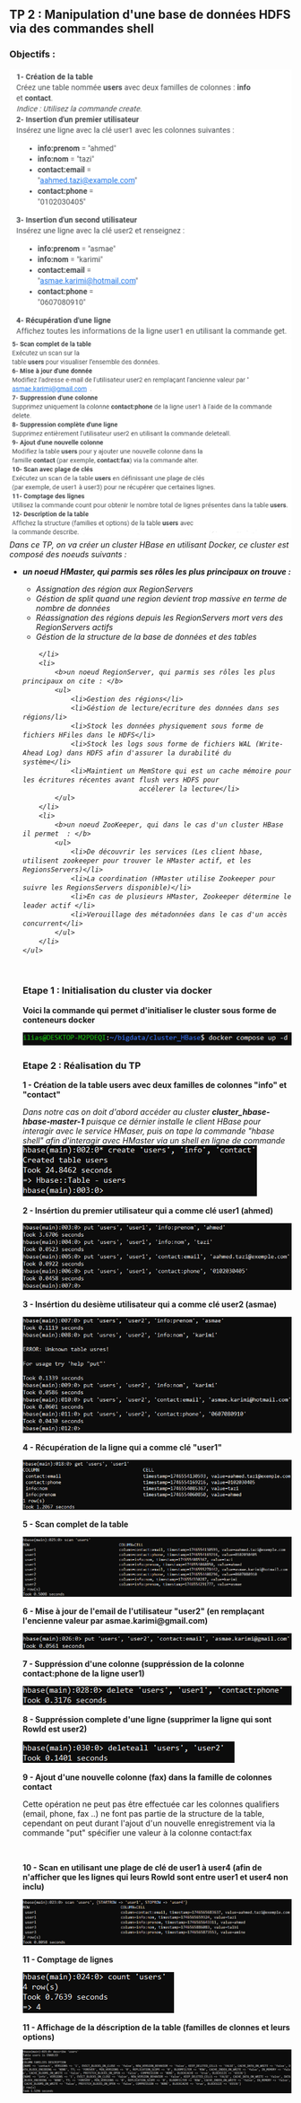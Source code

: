 <h2>TP 2 : Manipulation d'une base de données HDFS via des commandes shell</h2>
<h3>
	Objectifs :
</h3>
<img src="./imgs/1.png" />
<img src="./imgs/2.png" />

<br />

<i>
	Dans ce TP, on va créer un cluster HBase en utilisant Docker, ce cluster est composé des noeuds suivants : 
	<ul>
		<li>
			<b>un noeud HMaster, qui parmis ses rôles les plus principaux on trouve : </b>
			<ul>
				<li>Assignation des région aux RegionServers</li>
				<li>Géstion de split quand une region devient trop massive en terme de nombre de données</li>
				<li>Réassignation des régions depuis les RegionServers mort vers des RegionServers actifs</li>
				<li>Géstion de la structure de la base de données et des tables</li>
			</ul>
			
		</li>
		<li>
			<b>un noeud RegionServer, qui parmis ses rôles les plus principaux on cite : </b>
			<ul>
				<li>Gestion des régions</li>
				<li>Géstion de lecture/ecriture des données dans ses régions/li>
				<li>Stock les données physiquement sous forme de fichiers HFiles dans le HDFS</li>
				<li>Stock les logs sous forme de fichiers WAL (Write-Ahead Log) dans HDFS afin d'assurer la durabilité du 	                        système</li>
				<li>Maintient un MemStore qui est un cache mémoire pour les écritures récentes avant flush vers HDFS pour 
                                 accélerer la lecture</li>
			</ul>
		</li>
		<li>
			<b>un noeud ZooKeeper, qui dans le cas d'un cluster HBase il permet  : </b>
			<ul>
				<li>De découvrir les services (Les client hbase, utilisent zookeeper pour trouver le HMaster actif, et les RegionsServers)</li>
				<li>La coordination (HMaster utilise Zookeeper pour suivre les RegionsServers disponible)</li>
				<li>En cas de plusieurs HMaster, Zookeeper détermine le leader actif </li>
				<li>Verouillage des métadonnées dans le cas d'un accès concurrent</li>
			</ul>
		</li>
	</ul>
</i>
<br />
<h3>Etape 1 : Initialisation du cluster via docker</h3>
<p><b>Voici la commande qui permet d'initialiser le cluster sous forme de conteneurs docker</b></p>
<img src="./imgs/3.png" />

<br />
<h3>Etape 2 : Réalisation du TP</h3>

<p><b>1 - Création de la table users avec deux familles de colonnes "info" et "contact"</b></p>
<i>
	Dans notre cas on doit d'abord accéder au cluster <b>cluster_hbase-hbase-master-1</b> puisque ce dérnier installe le client HBase pour interagir avec le service HMaser, puis on tape
	 la commande "hbase shell" afin d'interagir avec HMaster via un shell en ligne de commande
</i>
<img src="./imgs/4.png" />

<br />
<p><b>2 - Insértion du premier utilisateur qui a comme clé user1 (ahmed)</b></p>
<img src="./imgs/5.png" />

<br />
<p><b>3 - Insértion du desième utilisateur qui a comme clé user2 (asmae)</b></p>
<img src="./imgs/6.png" />

<br />
<p><b>4 - Récupération de la ligne qui a comme clé "user1"</b></p>
<img src="./imgs/7.png" />

<br />
<p><b>5 - Scan complet de la table</b></p>
<img src="./imgs/8.png" />

<br />
<p><b>6 - Mise à jour de l'email de l'utilisateur "user2" (en remplaçant l'encienne valeur par asmae.karimi@gmail.com)</b></p>
<img src="./imgs/9.png" />

<br />
<p><b>7 - Suppréssion d'une colonne (suppréssion de la colonne contact:phone de la ligne user1)</b></p>
<img src="./imgs/10.png" />

<br />
<p><b>8 - Suppréssion complete d'une ligne (supprimer la ligne qui sont RowId est user2)</b></p>
<img src="./imgs/11.png" />

<br />
<p><b>9 - Ajout d'une nouvelle colonne (fax) dans la famille de colonnes contact</b></p>
<p>
Cette opération ne peut pas être effectuée car les colonnes qualifiers (email, phone, fax ..) ne font pas partie de la structure de la table, cependant on 
peut durant l'ajout d'un nouvelle enregistrement via la commande "put" spécifier une valeur à la colonne contact:fax
</p>

<br />
<p><b>10 - Scan en utilisant une plage de clé de user1 à user4 (afin de n'afficher que les lignes qui leurs RowId sont entre user1 et user4 non inclu)</b></p>
<img src="./imgs/12.png" />

<br />
<p><b>11 - Comptage de lignes</b></p>
<img src="./imgs/13.png" />

<br />
<p><b>11 - Affichage de la déscription de la table (familles de clonnes et leurs options)</b></p>
<img src="./imgs/14.png" />












